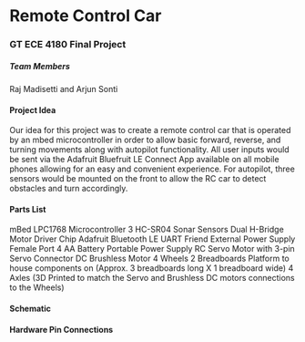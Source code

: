 # Remote Control Car
### GT ECE 4180 Final Project

##### Team Members
Raj Madisetti and Arjun Sonti

#### Project Idea
Our idea for this project was to create a remote control car that is operated by an mbed microcontroller in order to allow basic forward, reverse, and turning movements along with autopilot functionality. All user inputs would be sent via the Adafruit Bluefruit LE Connect App available on all mobile phones allowing for an easy and convenient experience. For autopilot, three sensors would be mounted on the front to allow the RC car to detect obstacles and turn accordingly. 

#### Parts List
mBed LPC1768 Microcontroller
3 HC-SR04 Sonar Sensors
Dual H-Bridge Motor Driver Chip
Adafruit Bluetooth LE UART Friend
External Power Supply Female Port
4 AA Battery Portable Power Supply
RC Servo Motor with 3-pin Servo Connector
DC Brushless Motor
4 Wheels
2 Breadboards
Platform to house components on (Approx. 3 breadboards long X 1 breadboard wide)
4 Axles (3D Printed to match the Servo and Brushless DC motors connections to the Wheels)

#### Schematic

#### Hardware Pin Connections
